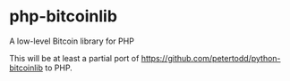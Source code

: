 php-bitcoinlib
==============

A low-level Bitcoin library for PHP

This will be at least a partial port of https://github.com/petertodd/python-bitcoinlib to PHP.

